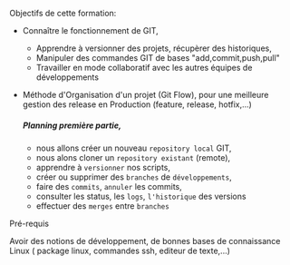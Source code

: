 
Objectifs de cette formation:

 - Connaître le fonctionnement de GIT, 
     * Apprendre à versionner des projets, récupèrer des historiques,
     * Manipuler des commandes GIT de bases "add,commit,push,pull"
     * Travailler en mode collaboratif avec les autres équipes de développements


- Méthode d'Organisation d'un projet (Git Flow), pour une meilleure gestion des release en Production (feature, release, hotfix,...)

 
   ##### Planning première partie, 
     - nous allons  créer un nouveau `repository local` GIT,
     - nous alons cloner un `repository existant`  (remote),
     - apprendre à `versionner` nos scripts,
     - créer ou supprimer des `branches` de `développements`, 
     - faire des `commits`,  `annuler` les commits,
     - consulter les status, les `logs`, `l'historique` des versions
     - effectuer des `merges` entre `branches`
  
Pré-requis

Avoir des notions de développement, de bonnes bases de connaissance Linux ( package linux, commandes ssh, editeur de texte,...)

